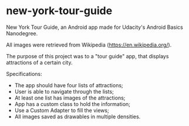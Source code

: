 # new-york-tour-guide
New York Tour Guide, an Android app made for Udacity's Android Basics Nanodegree.

All images were retrieved from Wikipedia (https://en.wikipedia.org/).

The purpose of this project was to a "tour guide" app, that displays attractions of a certain city. 

Specifications:

- The app should have four lists of attractions;
- User is able to navigate through the lists;
- At least one list has images of the attractions;
- App has a custom class to hold the information;
- Use a Custom Adapter to fill the views;
- All images saved as drawables in multiple densities.
